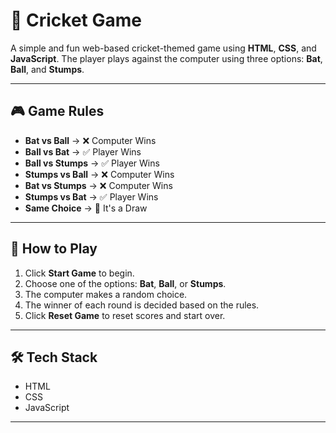 # 🏏 Cricket Game

A simple and fun web-based cricket-themed game using **HTML**, **CSS**, and **JavaScript**. The player plays against the computer using three options: **Bat**, **Ball**, and **Stumps**.

---

## 🎮 Game Rules

- **Bat vs Ball** → ❌ Computer Wins  
- **Ball vs Bat** → ✅ Player Wins  
- **Ball vs Stumps** → ✅ Player Wins  
- **Stumps vs Ball** → ❌ Computer Wins  
- **Bat vs Stumps** → ❌ Computer Wins  
- **Stumps vs Bat** → ✅ Player Wins  
- **Same Choice** → 🤝 It's a Draw

---

## 🚀 How to Play

1. Click **Start Game** to begin.
2. Choose one of the options: **Bat**, **Ball**, or **Stumps**.
3. The computer makes a random choice.
4. The winner of each round is decided based on the rules.
5. Click **Reset Game** to reset scores and start over.

---

## 🛠️ Tech Stack

- HTML
- CSS
- JavaScript

---
